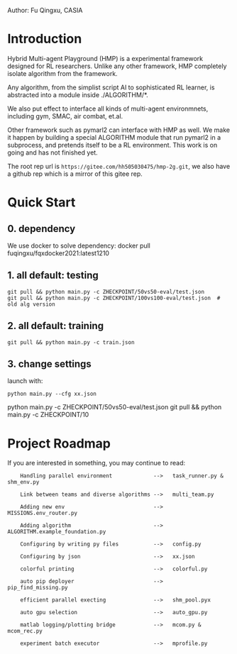 Author: Fu Qingxu, CASIA
# Introduction
Hybrid Multi-agent Playground (HMP) is a experimental framework designed for RL researchers.
Unlike any other framework, 
HMP completely isolate algorithm from the framework.

Any algorithm, from the simplist script AI to sophisticated RL learner,
is abstracted into a module inside ./ALGORITHM/*.

We also put effect to interface all kinds of multi-agent environmnets,
including gym, SMAC, air combat, et.al.

Other framework such as pymarl2 can interface with HMP as well.
We make it happen by building a special ALGORITHM module that 
run pymarl2 in a subprocess, and pretends itself to be a RL environment.
This work is on going and has not finished yet.

The root rep url is ```https://gitee.com/hh505030475/hmp-2g.git```,
we also have a github rep which is a mirror of this gitee rep. 

# Quick Start

## 0. dependency
We use docker to solve dependency: docker pull fuqingxu/fqxdocker2021:latest1210
## 1. all default: testing
```
git pull && python main.py -c ZHECKPOINT/50vs50-eval/test.json
git pull && python main.py -c ZHECKPOINT/100vs100-eval/test.json  # old alg version
```
## 2. all default: training 

```
git pull && python main.py -c train.json
```


## 3. change settings

launch with: 
```
python main.py --cfg xx.json
```

python main.py -c ZHECKPOINT/50vs50-eval/test.json
git pull && python main.py -c ZHECKPOINT/10

# Project Roadmap
If you are interested in something, you may continue to read:
```
    Handling parallel environment             -->   task_runner.py & shm_env.py

    Link between teams and diverse algorithms -->   multi_team.py

    Adding new env                            -->   MISSIONS.env_router.py

    Adding algorithm                          -->   ALGORITHM.example_foundation.py

    Configuring by writing py files           -->   config.py

    Configuring by json                       -->   xx.json

    colorful printing                         -->   colorful.py

    auto pip deployer                         -->   pip_find_missing.py

    efficient parallel execting               -->   shm_pool.pyx

    auto gpu selection                        -->   auto_gpu.py

    matlab logging/plotting bridge            -->   mcom.py & mcom_rec.py

    experiment batch executor                 -->   mprofile.py
```

